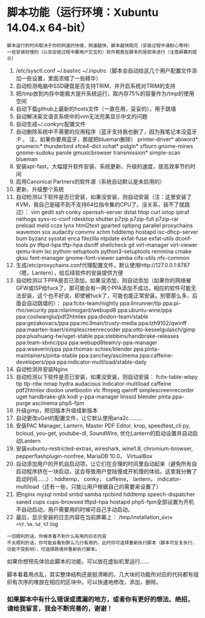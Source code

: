# 脚本功能（运行环境：Xubuntu 14.04.x 64-bit）
```
脚本运行的时间取决于你的网速的快慢，网速越快，脚本越快跑完（安装过程中请耐心等待）
一些安装较慢的（以及安装过程中要用户交互的）软件都放在脚本的尾部来进行（注意屏幕的提示）
```
1. /etc/sysctl.conf  ~/.bashrc  ~/.inputrc（脚本会自动给这几个用户配置文件添加一些设置，里面浓缩了一些精华）
2. 自动检测电脑中SSD硬盘是否支持TRIM，并开启系统对TRIM的支持
3. 把/tmp放到内存中能极大提升系统运行，取内存75%的容量作为/tmp的使用空间
4. 自动下载github上最新的hosts文件（一直在用，妥妥的），用于跳墙
5. 自动解决英文语言系统中的vim无法完美显示中文的问题
6. 自动生成~/.conkyrc配置文件
7. 自动删除系统中不需要的应用程序（蓝牙支持我也删了，因为我笔记本没蓝牙 :P  。 注，如果你要用蓝牙，那就把blueman删除）
printer-driver* abiword* gnumeric* thunderbird xfce4-dict xchat* pidgin* xfburn gnome-mines gnome-sudoku parole gmusicbrowser transmission* simple-scan blueman
8. 安装apt-fast，大幅提升软件安装、系统更新、升级的速度，提高效率节约时间
9. 启用Canonical Partners的软件源（系统自动默认是未启用的）
11. 更新、升级整个系统
12. 自动检测以下软件是否已安装，如果没安装，则自动安装（注：这里安装了KVM，我自己是碰不到不支持64位指令集的CPU了。没关系，装不了就跳过）：
vim gedit ssh conky openssh-server dstat htop curl iotop iptraf nethogs sysv-rc-conf rdesktop shutter p7zip p7zip-full p7zip-rar preload meld ccze lynx html2text gparted optipng parallel proxychains wavemon sox audacity convmv xchm hddtemp hostapd isc-dhcp-server bum byzanz sysstat enca filezilla ntpdate exfat-fuse exfat-utils dconf-tools pv tftpd-hpa tftp-hpa dsniff shellcheck git virt-manager virt-viewer qemu-kvm lxc python-setuptools python3-setuptools remmina cmake gksu font-manager gnome-font-viewer samba cifs-utils nfs-common
13. 生成/etc/proxychains.conf代理配置文件，默认使用http://127.0.0.1:8787（嗯，Lantern），给后续软件的安装提供方便
14. 自动检测以下PPA是否已添加，如果没添加，则自动添加（如果你的网络被GFW或ISP给fuck了，那可能会有一两个PPA添加不成功，相应的软件可能无法安装，这个也不好说，即使被fuck了，可能也能正常安装。别管那么多，后面会自动跳墙的）：
ppa:fcitx-team/nightly ppa:linrunner/tlp ppa:pi-rho/security ppa:nilarimogard/webupd8 ppa:ubuntu-wine/ppa ppa:coolwanglu/pdf2htmlex ppa:diodon-team/stable ppa:gezakovacs/ppa ppa:mc3man/trusty-media ppa:lzh9102/qwinff ppa:maarten-baert/simplescreenrecorder ppa:otto-kesselgulasch/gimp ppa:plushuang-tw/uget-stable ppa:stebbins/handbrake-releases ppa:team-xbmc/ppa ppa:webupd8team/y-ppa-manager ppa:wseverin/ppa ppa:thomas-schiex/blender ppa:pinta-maintainers/pinta-stable ppa:zanchey/asciinema ppa:caffeine-developers/ppa ppa:indicator-multiload/stable-daily
15. 自动检测并安装Nginx
16. 自动检测以下软件是否已安装，如果没安装，则自动安装：
fcitx-table-wbpy tlp tlp-rdw nmap hydra audacious indicator-multiload caffeine pdf2htmlex diodon unetbootin vlc ffmpeg qwinff simplescreenrecorder uget handbrake-gtk kodi y-ppa-manager linssid blender pinta ppa-purge asciinema php5-fpm
17. 升级gimp，把旧版本升级成新版本
18. 自动更改uGet的配置文件，让它默认使用aria2c………
19. 安装PAC Manager, Lantern, Master PDF Editor, krop, speedtest_cli.py, bcloud, you-get, youtube-dl, SoundWire, 优化Lantern的启动设置并自动启动Lantern
20. 安装xubuntu-restricted-extras, wireshark, wine1.8, chromium-browser, pepperflashplugin-nonfree, MariaDB 10.0， VirtualBox
21. 自动添加用户的开机自启动项，让它们在合理的时间里自动起来（避免所有自启动程序挤在一块启动，这会导致用户登陆慢或开机慢的体验。这里我分散了启动时间……）：hddtemp， conky， caffeine， lantern， indicator-multiload（还有一些，只能让用户根据自己的需要来设置了）
22. 把nginx mysql nmbd smbd samba rpcbind hddtemp speech-dispatcher saned cups cups-browsed tftpd-hpa hostapd php5-fpm全部设置为开机不自动启动，用户需要用的时候可自己手动启动。
23. 最后，显示安装的日志内容在当前屏幕上： /tmp/installation_`date +%Y.%m.%d_%T`.log
```
一切顺利的话，你根本看不到什么有用的日志内容
不太顺利的话，你可能会看到那么几行有用的，此时你可选择重新执行脚本（脚本可反复执行，功能不受影响），可选择跳墙并重新执行脚本。
```
如果你想预先体验此脚本的功能，可以放在虚拟机里运行……

脚本看着用点乱，其实整体结构还是挺清晰的，几大块的功能所对应的代码都有组织有次序的堆放在相应的区块中。可以快速地修改，添加，删除。

### 如果脚本中有什么错误或遗漏的地方，或者你有更好的想法、绝招，请给我留言，我会不断完善的，谢谢！
